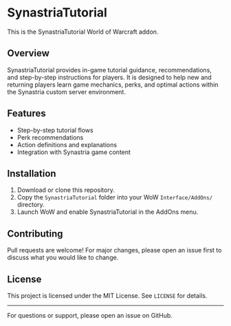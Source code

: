 # SynastriaTutorial

This is the SynastriaTutorial World of Warcraft addon.

## Overview
SynastriaTutorial provides in-game tutorial guidance, recommendations, and step-by-step instructions for players. It is designed to help new and returning players learn game mechanics, perks, and optimal actions within the Synastria custom server environment.

## Features
- Step-by-step tutorial flows
- Perk recommendations
- Action definitions and explanations
- Integration with Synastria game content

## Installation
1. Download or clone this repository.
2. Copy the `SynastriaTutorial` folder into your WoW `Interface/AddOns/` directory.
3. Launch WoW and enable SynastriaTutorial in the AddOns menu.

## Contributing
Pull requests are welcome! For major changes, please open an issue first to discuss what you would like to change.

## License
This project is licensed under the MIT License. See `LICENSE` for details.

---

For questions or support, please open an issue on GitHub.
